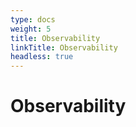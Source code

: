 ```yaml
---
type: docs
weight: 5
title: Observability
linkTitle: Observability
headless: true
---
```


# Observability